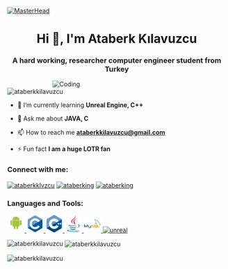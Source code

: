 [![MasterHead](https://repository-images.githubusercontent.com/588181932/e36ec678-7984-4cdd-8e4c-a3932772ff8e)]()
<h1 align="center">Hi 👋, I'm Ataberk Kılavuzcu</h1>
<h3 align="center">A hard working, researcher computer engineer student from Turkey</h3>
<img align="right" alt="Coding" width="400" src="https://camo.githubusercontent.com/cae12fddd9d6982901d82580bdf321d81fb299141098ca1c2d4891870827bf17/68747470733a2f2f6d69726f2e6d656469756d2e636f6d2f6d61782f313336302f302a37513379765349765f7430696f4a2d5a2e676966">

<p align="left"> <img src="https://komarev.com/ghpvc/?username=ataberkkilavuzcu&label=Profile%20views&color=0e75b6&style=flat" alt="ataberkkilavuzcu" /> </p>

- 🌱 I’m currently learning **Unreal Engine, C++**

- 💬 Ask me about **JAVA, C**

- 📫 How to reach me **ataberkkilavuzcu@gmail.com**

- ⚡ Fun fact **I am a huge LOTR fan**

<h3 align="left">Connect with me:</h3>
<p align="left">
<a href="https://instagram.com/ataberkklvzcu" target="blank"><img align="center" src="https://raw.githubusercontent.com/rahuldkjain/github-profile-readme-generator/master/src/images/icons/Social/instagram.svg" alt="ataberkklvzcu" height="30" width="40" /></a>
<a href="https://codeforces.com/profile/ataberking" target="blank"><img align="center" src="https://raw.githubusercontent.com/rahuldkjain/github-profile-readme-generator/master/src/images/icons/Social/codeforces.svg" alt="ataberking" height="30" width="40" /></a>
<a href="https://www.leetcode.com/ataberking" target="blank"><img align="center" src="https://raw.githubusercontent.com/rahuldkjain/github-profile-readme-generator/master/src/images/icons/Social/leet-code.svg" alt="ataberking" height="30" width="40" /></a>
</p>

<h3 align="left">Languages and Tools:</h3>
<p align="left"> <a href="https://developer.android.com" target="_blank" rel="noreferrer"> <img src="https://raw.githubusercontent.com/devicons/devicon/master/icons/android/android-original-wordmark.svg" alt="android" width="40" height="40"/> </a> <a href="https://www.cprogramming.com/" target="_blank" rel="noreferrer"> <img src="https://raw.githubusercontent.com/devicons/devicon/master/icons/c/c-original.svg" alt="c" width="40" height="40"/> </a> <a href="https://www.w3schools.com/cpp/" target="_blank" rel="noreferrer"> <img src="https://raw.githubusercontent.com/devicons/devicon/master/icons/cplusplus/cplusplus-original.svg" alt="cplusplus" width="40" height="40"/> </a> <a href="https://www.java.com" target="_blank" rel="noreferrer"> <img src="https://raw.githubusercontent.com/devicons/devicon/master/icons/java/java-original.svg" alt="java" width="40" height="40"/> </a> <a href="https://www.mysql.com/" target="_blank" rel="noreferrer"> <img src="https://raw.githubusercontent.com/devicons/devicon/master/icons/mysql/mysql-original-wordmark.svg" alt="mysql" width="40" height="40"/> </a> <a href="https://unrealengine.com/" target="_blank" rel="noreferrer"> <img src="https://raw.githubusercontent.com/kenangundogan/fontisto/036b7eca71aab1bef8e6a0518f7329f13ed62f6b/icons/svg/brand/unreal-engine.svg" alt="unreal" width="40" height="40"/> </a> </p>

<p><img align="left" src="https://github-readme-stats.vercel.app/api/top-langs?username=ataberkkilavuzcu&show_icons=true&locale=en&layout=compact" alt="ataberkkilavuzcu" /></p>

<p>&nbsp;<img align="center" src="https://github-readme-stats.vercel.app/api?username=ataberkkilavuzcu&show_icons=true&locale=en" alt="ataberkkilavuzcu" /></p>

<p><img align="center" src="https://github-readme-streak-stats.herokuapp.com/?user=ataberkkilavuzcu&" alt="ataberkkilavuzcu" /></p>
